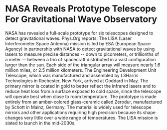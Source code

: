 # NASA Reveals Prototype Telescope For Gravitational Wave Observatory
NASA has revealed a full-scale prototype for six telescopes designed to detect gravitational waves. Phys.Org reports: The LISA (Laser Interferometer Space Antenna) mission is led by ESA (European Space Agency) in partnership with NASA to detect gravitational waves by using lasers to measure precise distances -- down to picometers, or trillionths of a meter -- between a trio of spacecraft distributed in a vast configuration larger than the sun. Each side of the triangular array will measure nearly 1.6 million miles, or 2.5 million kilometers. The Engineering Development Unit Telescope, which was manufactured and assembled by L3Harris Technologies in Rochester, New York, arrived at Goddard in May. The primary mirror is coated in gold to better reflect the infrared lasers and to reduce heat loss from a surface exposed to cold space, since the telescope will operate best when close to room temperature. The prototype is made entirely from an amber-colored glass-ceramic called Zerodur, manufactured by Schott in Mainz, Germany. The material is widely used for telescope mirrors and other applications requiring high precision because its shape changes very little over a wide range of temperatures. The LISA mission is slated to launch in the mid-2030s.
